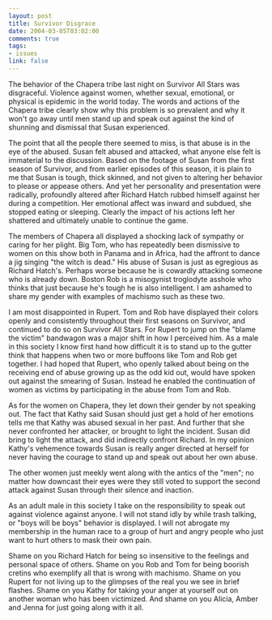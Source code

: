 ```yaml
--- 
layout: post
title: Survivor Disgrace
date: 2004-03-05T03:02:00
comments: true
tags:
- issues
link: false
---
```

The behavior of the Chapera tribe last night on Survivor All Stars was disgraceful. Violence against women, whether sexual, emotional, or physical is epidemic in the world today. The words and actions of the Chapera tribe clearly show why this problem is so prevalent and why it won't go away until men stand up and speak out against the kind of shunning and dismissal that Susan experienced.

The point that all the people there seemed to miss, is that abuse is in the eye of the abused. Susan felt abused and attacked, what anyone else felt is immaterial to the discussion. Based on the footage of Susan from the first season of Survivor, and from earlier episodes of this season, it is plain to me that Susan is tough, thick skinned, and not given to altering her behavior to please or appease others. And yet her personality and presentation were radically, profoundly altered after Richard Hatch rubbed himself against her during a competition. Her emotional affect was inward and subdued, she stopped eating or sleeping. Clearly the impact of his actions left her shattered and ultimately unable to continue the game.

The members of Chapera all displayed a shocking lack of sympathy or caring for her plight. Big Tom, who has repeatedly been dismissive to women on this show both in Panama and in Africa, had the affront to dance a jig singing "the witch is dead." His abuse of Susan is just as egregious as Richard Hatch's. Perhaps worse because he is cowardly attacking someone who is already down. Boston Rob is a misogynist troglodyte asshole who thinks that just because he's tough he is also intelligent. I am ashamed to share my gender with examples of machismo such as these two.

I am most disappointed in Rupert. Tom and Rob have displayed their colors openly and consistently throughout their first seasons on Survivor, and continued to do so on Survivor All Stars. For Rupert to jump on the "blame the victim" bandwagon was a major shift in how I perceived him. As a male in this society I know first hand how difficult it is to stand up to the gutter think that happens when two or more buffoons like Tom and Rob get together. I had hoped that Rupert, who openly talked about being on the receiving end of abuse growing up as the odd kid out, would have spoken out against the smearing of Susan. Instead he enabled the continuation of women as victims by participating in the abuse from Tom and Rob.

As for the women on Chapera, they let down their gender by not speaking out. The fact that Kathy said Susan should just get a hold of her emotions tells me that Kathy was abused sexual in her past. And further that she never confronted her attacker, or brought to light the incident. Susan did bring to light the attack,  and did indirectly confront Richard. In my opinion Kathy's vehemence towards Susan is really anger directed at herself for never having the courage to stand up and speak out about her own abuse.

The other women just meekly went along with the antics of the "men"; no matter how downcast their eyes were they still voted to support the second attack against Susan through their silence and inaction.

As an adult male in this society I take on the responsibility to speak out against violence against anyone. I will not stand idly by while trash talking, or "boys will be boys" behavior is displayed. I will not abrogate my membership in the human race to a group of hurt and angry people who just want to hurt others to mask their own pain.

Shame on you Richard Hatch for being so insensitive to the feelings and personal space of others. Shame on you Rob and Tom for being boorish cretins who exemplify all that is wrong with machismo. Shame on you Rupert for not living up to the glimpses of the real you we see in brief flashes. Shame on you Kathy for taking your anger at yourself out on another woman who has been victimized. And shame on you Alicia, Amber and Jenna for just going along with it all.
